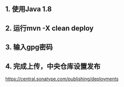 ## 1. 使用Java 1.8



## 2. 运行mvn -X clean deploy  



## 3. 输入gpg密码



## 4. 完成上传，中央仓库设置发布

https://central.sonatype.com/publishing/deployments